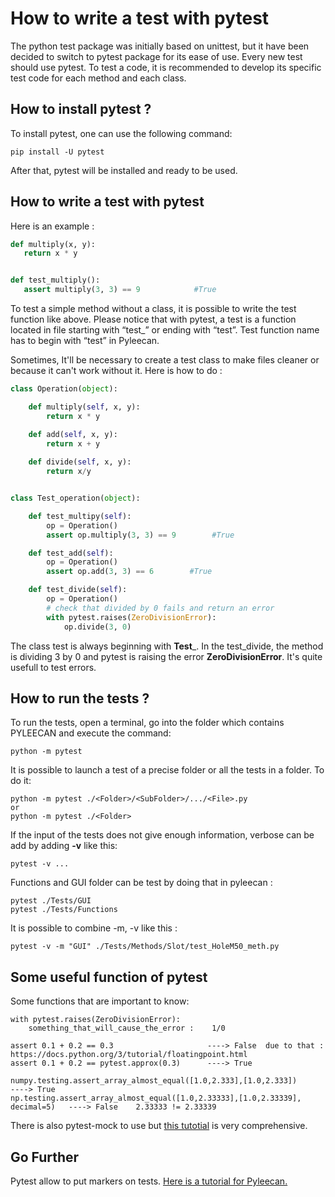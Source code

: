 # How to write a test with pytest

The python test package was initially based on unittest, but it have been decided to switch to pytest package for its ease of use. Every new test should use pytest. 
To test a code, it is recommended to develop its specific test code for each method and each class.

## How to install pytest ?

To install pytest, one can use the following command:
```
pip install -U pytest
```
After that, pytest will be installed and ready to be used.

## How to write a test with pytest

Here is an example :
 
 ```py
def multiply(x, y):
    return x * y


def test_multiply():
    assert multiply(3, 3) == 9            #True
```

To test a simple method without a class, it is possible to write the test function like above. 
Please notice that with pytest, a test is a function located in file starting with “test_” or ending with “test”. Test function name has to begin with “test” in Pyleecan.

Sometimes, It'll be necessary to create a test class to make files cleaner or because it can't work without it. Here is how to do :

```py
class Operation(object):

    def multiply(self, x, y):
        return x * y

    def add(self, x, y):
        return x + y
    
    def divide(self, x, y):
        return x/y


class Test_operation(object):

    def test_multipy(self):
        op = Operation()
        assert op.multiply(3, 3) == 9        #True

    def test_add(self):
        op = Operation()
        assert op.add(3, 3) == 6        #True

    def test_divide(self):
        op = Operation()
        # check that divided by 0 fails and return an error
        with pytest.raises(ZeroDivisionError):
            op.divide(3, 0)

```

The class test is always beginning with __Test___. In the test_divide, the method is dividing 3 by 0 and pytest is raising the error __ZeroDivisionError__. It's quite
usefull to test errors.

## How to run the tests ?

To run the tests, open a terminal, go into the folder which contains PYLEECAN and execute the command:
```
python -m pytest
```
It is possible to launch a test of a precise folder or all the tests in a folder. To do it:
```
python -m pytest ./<Folder>/<SubFolder>/.../<File>.py
or
python -m pytest ./<Folder>
```
If the input of the tests does not give enough information, verbose can be add by adding __-v__ like this:
```
pytest -v ...
```
Functions and GUI folder can be test by doing that in pyleecan :
```
pytest ./Tests/GUI
pytest ./Tests/Functions
```
It is possible to combine -m, -v like this :
```
pytest -v -m "GUI" ./Tests/Methods/Slot/test_HoleM50_meth.py
```
## Some useful function of pytest

Some functions that are important to know:
```
with pytest.raises(ZeroDivisionError):
    something_that_will_cause_the_error :    1/0
    
assert 0.1 + 0.2 == 0.3                     ----> False  due to that :  https://docs.python.org/3/tutorial/floatingpoint.html
assert 0.1 + 0.2 == pytest.approx(0.3)      ----> True

numpy.testing.assert_array_almost_equal([1.0,2.333],[1.0,2.333])               ----> True
np.testing.assert_array_almost_equal([1.0,2.33333],[1.0,2.33339], decimal=5)   ----> False    2.33333 != 2.33339
```
There is also pytest-mock to use but [this tutotial](https://changhsinlee.com/pytest-mock/) is very comprehensive.

## Go Further

Pytest allow to put markers on tests. [Here is a tutorial for Pyleecan.](https://github.com/Eomys/pyleecan-doc/blob/master/Tests_Turorials/how.to.use.markers.md)
